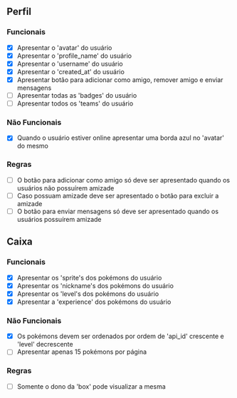 ## Perfil

### Funcionais
  - [x] Apresentar o 'avatar' do usuário
  - [x] Apresentar o 'profile_name' do usuário
  - [x] Apresentar o 'username' do usuário
  - [x] Apresentar o 'created_at' do usuário
  - [x] Apresentar botão para adicionar como amigo, remover amigo e enviar mensagens
  - [ ] Apresentar todas as 'badges' do usuário
  - [ ] Apresentar todos os 'teams' do usuário

### Não Funcionais
  - [x] Quando o usuário estiver online apresentar uma borda azul no 'avatar' do mesmo

### Regras
  - [ ] O botão para adicionar como amigo só deve ser apresentado quando os usuários não possuírem amizade
  - [ ] Caso possuam amizade deve ser apresentado o botão para excluir a amizade
  - [ ] O botão para enviar mensagens só deve ser apresentado quando os usuários possuírem amizade

## Caixa

###  Funcionais
  - [x] Apresentar os 'sprite's dos pokémons do usuário
  - [x] Apresentar os 'nickname's dos pokémons do usuário
  - [x] Apresentar os 'level's dos pokémons do usuário
  - [x] Apresentar a 'experience' dos pokémons do usuário

### Não Funcionais
  - [x] Os pokémons devem ser ordenados por ordem de 'api_id' crescente e 'level' decrescente
  - [ ] Apresentar apenas 15 pokémons por página

### Regras
  - [ ] Somente o dono da 'box' pode visualizar a mesma
